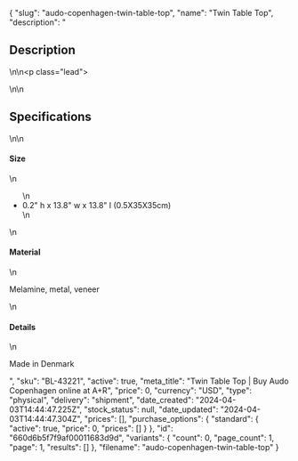 {
  "slug": "audo-copenhagen-twin-table-top",
  "name": "Twin Table Top",
  "description": "<h2>Description</h2>\n<!-- split -->\n<p class=\"lead\"> </p>\n<!-- split -->\n<h2>Specifications</h2>\n<!-- split -->\n<h4>Size</h4>\n<ul>\n<li>0.2\" h x 13.8\" w x 13.8\" l (0.5X35X35cm)</li>\n</ul>\n<h4>Material</h4>\n<p>Melamine, metal, veneer</p>\n<h4>Details</h4>\n<p>Made in Denmark</p>",
  "sku": "BL-43221",
  "active": true,
  "meta_title": "Twin Table Top | Buy Audo Copenhagen online at A+R",
  "price": 0,
  "currency": "USD",
  "type": "physical",
  "delivery": "shipment",
  "date_created": "2024-04-03T14:44:47.225Z",
  "stock_status": null,
  "date_updated": "2024-04-03T14:44:47.304Z",
  "prices": [],
  "purchase_options": {
    "standard": {
      "active": true,
      "price": 0,
      "prices": []
    }
  },
  "id": "660d6b5f7f9af00011683d9d",
  "variants": {
    "count": 0,
    "page_count": 1,
    "page": 1,
    "results": []
  },
  "filename": "audo-copenhagen-twin-table-top"
}